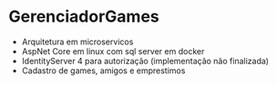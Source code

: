 # GerenciadorGames

- Arquitetura em microservicos
- AspNet Core em linux com sql server em docker
- IdentityServer 4 para autorização (implementação não finalizada)
- Cadastro de games, amigos e emprestimos